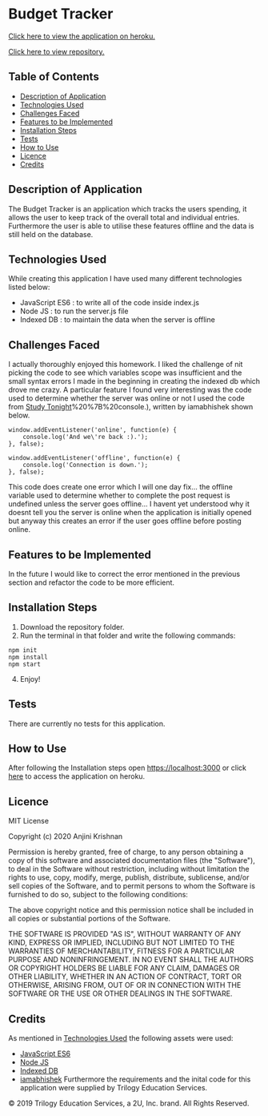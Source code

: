 # Budget Tracker

[Click here to view the application on heroku.](https://budget-tracker-anjkrish2608.herokuapp.com/)

[Click here to view repository.](https://github.com/anjkrish2608/budgetTracker)

## Table of Contents

* [Description of Application](#des)
* [Technologies Used](#tech)
* [Challenges Faced](#chall)
* [Features to be Implemented](#dev)
* [Installation Steps](#insta)
* [Tests](#tests)
* [How to Use](#use)
* [Licence](#lic)
* [Credits](#cred)

<a id="des"></a>

## Description of Application
The Budget Tracker is an application which tracks the users spending, it allows the user to keep track of the overall total and individual entries. Furthermore the user is able to utilise these features offline and the data is still held on the database.

<a id="tech"></a>

## Technologies Used
While creating this application I have used many different technologies listed below:

* JavaScript ES6 : to write all of the code inside index.js
* Node JS : to run the server.js file
* Indexed DB : to maintain the data when the server is offline

<a id="chall"></a>

## Challenges Faced
I actually thoroughly enjoyed this homework. I liked the challenge of nit picking the code to see which variables scope was insufficient and the small syntax errors I made in the beginning in creating the indexed db which drove me crazy. A particular feature I found very interesting was the code used to determine whether the server was online or not I used the code from [Study Tonight](https://www.studytonight.com/post/check-if-user-is-offline-online-in-javascript#:~:text=To%20check%20if%20the%20user%20is%20online%20or%20offline%20when,onLine)%20%7B%20console.), written by iamabhishek shown below.

```
window.addEventListener('online', function(e) {
    console.log('And we\'re back :).');
}, false);
            
window.addEventListener('offline', function(e) {
    console.log('Connection is down.');
}, false);
```
This code does create one error which I will one day fix... the offline variable used to determine whether to complete the post request is undefined unless the server goes offline... I havent yet understood why it doesnt tell you the server is online when the application is initially opened but anyway this creates an error if the user goes offline before posting online.


<a id="dev"></a>

## Features to be Implemented
In the future I would like to correct the error mentioned in the previous section and refactor the code to be more efficient.

<a id="insta"></a>

## Installation Steps
1. Download the repository folder.
3. Run the terminal in that folder and write the following commands:
```
npm init
npm install
npm start
```
4. Enjoy!

<a id="tests"></a>

## Tests
There are currently no tests for this application.

<a id="use"></a>

## How to Use
After following the Installation steps open [https://localhost:3000](https://localhost:3000) or click [here](https://budget-tracker-anjkrish2608.herokuapp.com/) to access the application on heroku.

<a id="lic"></a>

## Licence
MIT License

Copyright (c) 2020 Anjini Krishnan

Permission is hereby granted, free of charge, to any person obtaining a copy
of this software and associated documentation files (the "Software"), to deal
in the Software without restriction, including without limitation the rights
to use, copy, modify, merge, publish, distribute, sublicense, and/or sell
copies of the Software, and to permit persons to whom the Software is
furnished to do so, subject to the following conditions:

The above copyright notice and this permission notice shall be included in all
copies or substantial portions of the Software.

THE SOFTWARE IS PROVIDED "AS IS", WITHOUT WARRANTY OF ANY KIND, EXPRESS OR
IMPLIED, INCLUDING BUT NOT LIMITED TO THE WARRANTIES OF MERCHANTABILITY,
FITNESS FOR A PARTICULAR PURPOSE AND NONINFRINGEMENT. IN NO EVENT SHALL THE
AUTHORS OR COPYRIGHT HOLDERS BE LIABLE FOR ANY CLAIM, DAMAGES OR OTHER
LIABILITY, WHETHER IN AN ACTION OF CONTRACT, TORT OR OTHERWISE, ARISING FROM,
OUT OF OR IN CONNECTION WITH THE SOFTWARE OR THE USE OR OTHER DEALINGS IN THE
SOFTWARE.

<a id="cred"></a>

## Credits
As mentioned in [Technologies Used](#tech) the following assets were used:
* [JavaScript ES6](https://www.javascript.com/)
* [Node JS](https://nodejs.org/en/)
* [Indexed DB](https://developer.mozilla.org/en-US/docs/Web/API/IndexedDB_API)
* [iamabhishek](https://www.studytonight.com/profile?id=1)
Furthermore the requirements and the inital code for this application were supplied by Trilogy Education Services.

© 2019 Trilogy Education Services, a 2U, Inc. brand. All Rights Reserved.